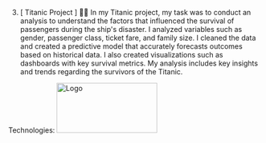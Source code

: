 3. [ Titanic Project ] 🚢🎫
In my Titanic project, my task was to conduct an analysis to understand the factors that influenced the survival of passengers during the ship's disaster. I analyzed variables such as gender, passenger class, ticket fare, and family size. I cleaned the data and created a predictive model that accurately forecasts outcomes based on historical data. I also created visualizations such as dashboards with key survival metrics. My analysis includes key insights and trends regarding the survivors of the Titanic.

Technologies: <img src="https://github.com/user-attachments/assets/ffdce1fe-19c7-46b2-ac52-31773cb889d2" width="200" height="100" alt="Logo">
